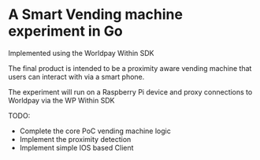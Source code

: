 # A Smart Vending machine experiment in Go
Implemented using the Worldpay Within SDK

The final product is intended to be a proximity aware vending machine that users can interact with via a smart phone.

The experiment will run on a Raspberry Pi device and proxy connections to Worldpay via the WP Within SDK

TODO:

* Complete the core PoC vending machine logic
* Implement the proximity detection
* Implement simple IOS based Client

